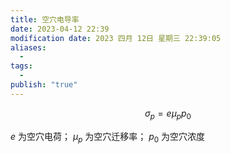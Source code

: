```yaml
---
title: 空穴电导率
date: 2023-04-12 22:39
modification date: 2023 四月 12日 星期三 22:39:05
aliases:
  - 
tags:
  - 
publish: "true"
---
```



$$
\sigma_p=e\mu_pp_0
$$

$e$ 为空穴电荷； $\mu_p$ 为空穴迁移率； $p_0$ 为空穴浓度